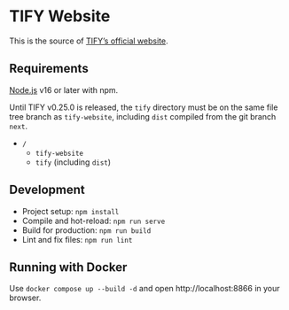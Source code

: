 # TIFY Website

This is the source of [TIFY’s official website](https://tify.rocks).

## Requirements

[Node.js](https://nodejs.org/en/) v16 or later with npm.

Until TIFY v0.25.0 is released, the `tify` directory must be on the same file tree branch as `tify-website`, including `dist` compiled from the git branch `next`.

- `/`
  - `tify-website`
  - `tify` (including `dist`)

## Development

- Project setup: `npm install`
- Compile and hot-reload: `npm run serve`
- Build for production: `npm run build`
- Lint and fix files: `npm run lint`

## Running with Docker

Use `docker compose up --build -d` and open http://localhost:8866 in your
browser.
